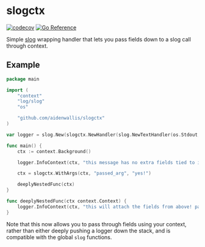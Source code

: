 # slogctx

[![codecov](https://codecov.io/gh/aidenwallis/slogctx/branch/main/graph/badge.svg?token=CF9slb1Sjp)](https://codecov.io/gh/aidenwallis/slogctx) [![Go Reference](https://pkg.go.dev/badge/github.com/aidenwallis/slogctx.svg)](https://pkg.go.dev/github.com/aidenwallis/slogctx)

Simple [slog](https://pkg.go.dev/log/slog) wrapping handler that lets you pass fields down to a slog call through context.

## Example

```go
package main

import (
	"context"
	"log/slog"
	"os"

	"github.com/aidenwallis/slogctx"
)

var logger = slog.New(slogctx.NewHandler(slog.NewTextHandler(os.Stdout, nil)))

func main() {
	ctx := context.Background()

	logger.InfoContext(ctx, "this message has no extra fields tied to it!")

	ctx = slogctx.WithArgs(ctx, "passed_arg", "yes!")

	deeplyNestedFunc(ctx)
}

func deeplyNestedFunc(ctx context.Context) {
	logger.InfoContext(ctx, "this will attach the fields from above! particularly useful for passing through things like request URLs etc.")
}
```

Note that this now allows you to pass through fields using your context, rather than either deeply pushing a logger down the stack, and is compatible with the global `slog` functions.
